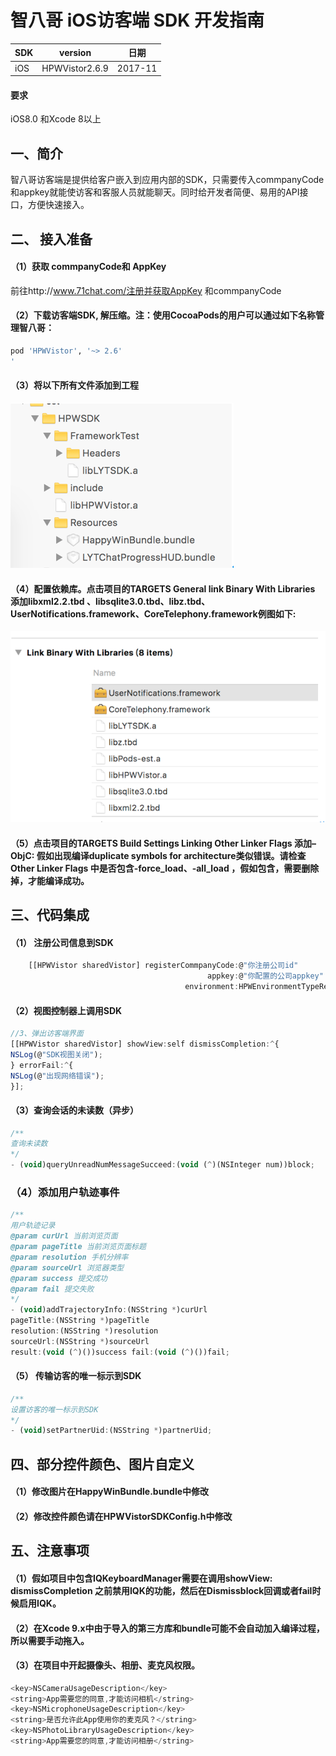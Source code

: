 # 智八哥 iOS访客端 SDK 开发指南

SDK     | version | 日期
------- | ------------------|---------
iOS     | HPWVistor2.6.9 | 2017-11

#### 要求
iOS8.0 和Xcode 8以上
## 一、简介
智八哥访客端是提供给客户嵌入到应用内部的SDK，只需要传入commpanyCode和appkey就能使访客和客服人员就能聊天。同时给开发者简便、易用的API接口，方便快速接入。
## 二、 接入准备
#### （1）获取 commpanyCode和 AppKey
前往http://www.71chat.com/注册并获取AppKey 和commpanyCode
#### （2）下载访客端SDK, 解压缩。注：使用CocoaPods的用户可以通过如下名称管理智八哥：
```ruby
pod 'HPWVistor', '~> 2.6'
'
```
#### （3）将以下所有文件添加到工程
![配置图1](data/1.png)

#### （4）配置依赖库。点击项目的TARGETS  General link Binary With Libraries 添加libxml2.2.tbd 、libsqlite3.0.tbd、libz.tbd、UserNotifications.framework、CoreTelephony.framework例图如下:
![配置图1](data/2.png)
#### （5）点击项目的TARGETS  Build Settings  Linking  Other Linker Flags 添加–ObjC:   假如出现编译duplicate symbols for architecture类似错误。请检查Other Linker Flags 中是否包含-force_load、-all_load ，假如包含，需要删除掉，才能编译成功。


## 三、代码集成
#### （1） 注册公司信息到SDK

```js
    [[HPWVistor sharedVistor] registerCommpanyCode:@"你注册公司id"
                                            appkey:@"你配置的公司appkey"
                                       environment:HPWEnvironmentTypeRelease];
```
#### （2）视图控制器上调用SDK

```js
//3、弹出访客端界面
[[HPWVistor sharedVistor] showView:self dismissCompletion:^{
NSLog(@"SDK视图关闭");
} errorFail:^{
NSLog(@"出现网络错误");
}];

```
#### （3）查询会话的未读数（异步）

```js
/**
查询未读数
*/
- (void)queryUnreadNumMessageSucceed:(void (^)(NSInteger num))block;
```
### （4）添加用户轨迹事件

```js
/**
用户轨迹记录
@param curUrl 当前浏览页面
@param pageTitle 当前浏览页面标题
@param resolution 手机分辨率
@param sourceUrl 浏览器类型
@param success 提交成功
@param fail 提交失败
*/
- (void)addTrajectoryInfo:(NSString *)curUrl
pageTitle:(NSString *)pageTitle
resolution:(NSString *)resolution
sourceUrl:(NSString *)sourceUrl
result:(void (^)())success fail:(void (^)())fail;
```
#### （5） 传输访客的唯一标示到SDK
```js
/**
设置访客的唯一标示到SDK
*/
- (void)setPartnerUid:(NSString *)partnerUid;
```
## 四、部分控件颜色、图片自定义
#### （1）修改图片在HappyWinBundle.bundle中修改
#### （2）修改控件颜色请在HPWVistorSDKConfig.h中修改

## 五、注意事项
#### （1）假如项目中包含IQKeyboardManager需要在调用showView: dismissCompletion 之前禁用IQK的功能，然后在Dismissblock回调或者fail时候启用IQK。
#### （2）在Xcode 9.x中由于导入的第三方库和bundle可能不会自动加入编译过程，所以需要手动拖入。
#### （3）在项目中开起摄像头、相册、麦克风权限。
```js
<key>NSCameraUsageDescription</key>
<string>App需要您的同意,才能访问相机</string>
<key>NSMicrophoneUsageDescription</key>
<string>是否允许此App使用你的麦克风？</string>
<key>NSPhotoLibraryUsageDescription</key>
<string>App需要您的同意,才能访问相册</string>
```
